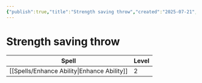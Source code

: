 ```yaml
---
{"publish":true,"title":"Strength saving throw","created":"2025-07-21","modified":"2025-07-23T16:21:23.990+02:00","published":"2025-07-21","cssclasses":""}
---
```


# Strength saving throw
| Spell                                                  | Level |
| ------------------------------------------------------ | ----- |
| [[Spells/Enhance Ability\|Enhance Ability]] | 2     |


